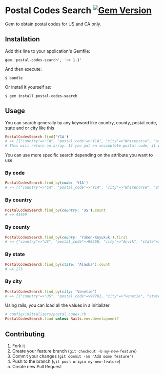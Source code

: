 # Postal Codes Search [![Gem Version](https://badge.fury.io/rb/postal-codes-search.png)](http://badge.fury.io/rb/postal-codes-search)

Gem to obtain postal codes for US and CA only.

## Installation

Add this line to your application's Gemfile:

    gem 'postal-codes-search', '~> 1.1'

And then execute:

    $ bundle

Or install it yourself as:

    $ gem install postal-codes-search

## Usage

You can search generally by any keyword like country, county, postal code, state and or city like this
```ruby
PostalCodesSearch.find('Y1A')
# => [{"country"=>"CA", "postal_code"=>"Y1A", "city"=>"Whitehorse", "state"=>"Yukon", "county"=>nil}]
# This will return an array. If you put an incomplete postal code, it will return the most similar results
```
You can use more specific search depending on the attribute you want to use

### By code
```ruby
PostalCodesSearch.find_by(code: 'Y1A')
# => [{"country"=>"CA", "postal_code"=>"Y1A", "city"=>"Whitehorse", "state"=>"Yukon", "county"=>nil}]
```

### By country
```ruby
PostalCodesSearch.find_by(country: 'US').count
# => 41469
```

### By county
```ruby
PostalCodesSearch.find_by(county: 'Yukon-Koyukuk').first
# => {"country"=>"US", "postal_code"=>99558, "city"=>"Anvik", "state"=>"Alaska", "county"=>"Yukon-Koyukuk (CA)"}
```

### By state
```ruby
PostalCodesSearch.find_by(state: 'Alaska').count
# => 273
```

### By city
```ruby
PostalCodesSearch.find_by(city: 'Venetie')
# => [{"country"=>"US", "postal_code"=>99781, "city"=>"Venetie", "state"=>"Alaska", "county"=>"Yukon-Koyukuk (CA)"}]
```

Using rails, you can load all the values in a initializer
```ruby
# config/initializers/postal_codes.rb
PostalCodesSearch.load unless Rails.env.development?
```

## Contributing

1. Fork it
2. Create your feature branch (`git checkout -b my-new-feature`)
3. Commit your changes (`git commit -am 'Add some feature'`)
4. Push to the branch (`git push origin my-new-feature`)
5. Create new Pull Request